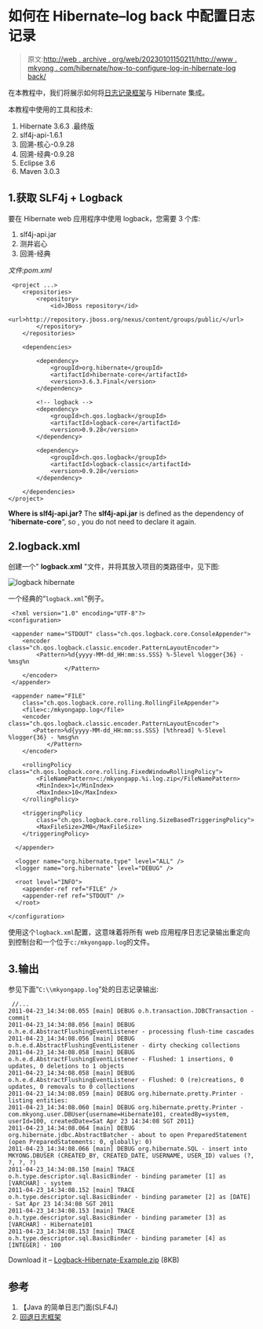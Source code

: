 # 如何在 Hibernate–log back 中配置日志记录

> 原文:[http://web . archive . org/web/20230101150211/http://www . mkyong . com/hibernate/how-to-configure-log-in-hibernate-log back/](http://web.archive.org/web/20230101150211/http://www.mkyong.com/hibernate/how-to-configure-logging-in-hibernate-logback/)

在本教程中，我们将展示如何将[日志记录框架](http://web.archive.org/web/20220517102855/http://logback.qos.ch/)与 Hibernate 集成。

本教程中使用的工具和技术:

1.  Hibernate 3.6.3 .最终版
2.  slf4j-api-1.6.1
3.  回溯-核心-0.9.28
4.  回溯-经典-0.9.28
5.  Eclipse 3.6
6.  Maven 3.0.3

## 1.获取 SLF4j + Logback

要在 Hibernate web 应用程序中使用 logback，您需要 3 个库:

1.  slf4j-api.jar
2.  测井岩心
3.  回溯-经典

*文件:pom.xml*

```
 <project ...>
	<repositories>
		<repository>
			<id>JBoss repository</id>
			<url>http://repository.jboss.org/nexus/content/groups/public/</url>
		</repository>
	</repositories>

	<dependencies>

		<dependency>
			<groupId>org.hibernate</groupId>
			<artifactId>hibernate-core</artifactId>
			<version>3.6.3.Final</version>
		</dependency>

		<!-- logback -->
		<dependency>
			<groupId>ch.qos.logback</groupId>
			<artifactId>logback-core</artifactId>
			<version>0.9.28</version>
		</dependency>

		<dependency>
			<groupId>ch.qos.logback</groupId>
			<artifactId>logback-classic</artifactId>
			<version>0.9.28</version>
		</dependency>

	</dependencies>
</project> 
```

**Where is slf4j-api.jar?**
The **slf4j-api.jar** is defined as the dependency of “**hibernate-core**“, so , you do not need to declare it again.

## 2.logback.xml

创建一个" **logback.xml** "文件，并将其放入项目的类路径中，见下图:

![logback hibernate](../Images/df93a360c168349cd19ee5e03751cf12.png "configure-logback-hibernate")

一个经典的“`logback.xml`”例子。

```
 <?xml version="1.0" encoding="UTF-8"?>
<configuration>

 <appender name="STDOUT" class="ch.qos.logback.core.ConsoleAppender">
	<encoder class="ch.qos.logback.classic.encoder.PatternLayoutEncoder">
		<Pattern>%d{yyyy-MM-dd_HH:mm:ss.SSS} %-5level %logger{36} - %msg%n
                </Pattern>
	</encoder>
 </appender>

 <appender name="FILE"
	class="ch.qos.logback.core.rolling.RollingFileAppender">
	<file>c:/mkyongapp.log</file>
	<encoder class="ch.qos.logback.classic.encoder.PatternLayoutEncoder">
	   <Pattern>%d{yyyy-MM-dd_HH:mm:ss.SSS} [%thread] %-5level %logger{36} - %msg%n
           </Pattern>
	</encoder>

	<rollingPolicy class="ch.qos.logback.core.rolling.FixedWindowRollingPolicy">
		<FileNamePattern>c:/mkyongapp.%i.log.zip</FileNamePattern>
		<MinIndex>1</MinIndex>
		<MaxIndex>10</MaxIndex>
	</rollingPolicy>

	<triggeringPolicy
		class="ch.qos.logback.core.rolling.SizeBasedTriggeringPolicy">
		<MaxFileSize>2MB</MaxFileSize>
	</triggeringPolicy>

  </appender>

  <logger name="org.hibernate.type" level="ALL" />
  <logger name="org.hibernate" level="DEBUG" />

  <root level="INFO">
	<appender-ref ref="FILE" />
	<appender-ref ref="STDOUT" />
  </root>

</configuration> 
```

使用这个`logback.xml`配置，这意味着将所有 web 应用程序日志记录输出重定向到控制台和一个位于`c:/mkyongapp.log`的文件。

## 3.输出

参见下面“`C:\\mkyongapp.log`”处的日志记录输出:

```
 //...
2011-04-23_14:34:08.055 [main] DEBUG o.h.transaction.JDBCTransaction - commit
2011-04-23_14:34:08.056 [main] DEBUG o.h.e.d.AbstractFlushingEventListener - processing flush-time cascades
2011-04-23_14:34:08.056 [main] DEBUG o.h.e.d.AbstractFlushingEventListener - dirty checking collections
2011-04-23_14:34:08.058 [main] DEBUG o.h.e.d.AbstractFlushingEventListener - Flushed: 1 insertions, 0 updates, 0 deletions to 1 objects
2011-04-23_14:34:08.058 [main] DEBUG o.h.e.d.AbstractFlushingEventListener - Flushed: 0 (re)creations, 0 updates, 0 removals to 0 collections
2011-04-23_14:34:08.059 [main] DEBUG org.hibernate.pretty.Printer - listing entities:
2011-04-23_14:34:08.060 [main] DEBUG org.hibernate.pretty.Printer - com.mkyong.user.DBUser{username=Hibernate101, createdBy=system, userId=100, createdDate=Sat Apr 23 14:34:08 SGT 2011}
2011-04-23_14:34:08.064 [main] DEBUG org.hibernate.jdbc.AbstractBatcher - about to open PreparedStatement (open PreparedStatements: 0, globally: 0)
2011-04-23_14:34:08.066 [main] DEBUG org.hibernate.SQL - insert into MKYONG.DBUSER (CREATED_BY, CREATED_DATE, USERNAME, USER_ID) values (?, ?, ?, ?)
2011-04-23_14:34:08.150 [main] TRACE o.h.type.descriptor.sql.BasicBinder - binding parameter [1] as [VARCHAR] - system
2011-04-23_14:34:08.152 [main] TRACE o.h.type.descriptor.sql.BasicBinder - binding parameter [2] as [DATE] - Sat Apr 23 14:34:08 SGT 2011
2011-04-23_14:34:08.153 [main] TRACE o.h.type.descriptor.sql.BasicBinder - binding parameter [3] as [VARCHAR] - Hibernate101
2011-04-23_14:34:08.153 [main] TRACE o.h.type.descriptor.sql.BasicBinder - binding parameter [4] as [INTEGER] - 100 
```

Download it – [Logback-Hibernate-Example.zip](http://web.archive.org/web/20220517102855/http://www.mkyong.com/wp-content/uploads/2011/04/Logback-Hibernate-Example.zip) (8KB)

## 参考

1.  【Java 的简单日志门面(SLF4J)
2.  [回退日志框架](http://web.archive.org/web/20220517102855/http://logback.qos.ch/)

<input type="hidden" id="mkyong-current-postId" value="8632">